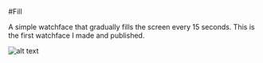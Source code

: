 #Fill

A simple watchface that gradually fills the screen every 15 seconds.
This is the first watchface I made and published.

![alt text](fill.png "fill")